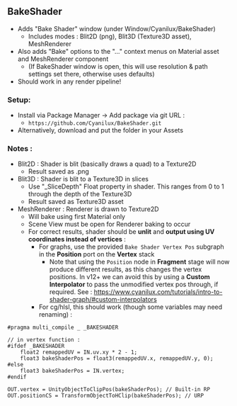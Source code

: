 ## BakeShader

- Adds "Bake Shader" window (under Window/Cyanilux/BakeShader)
	- Includes modes : Blit2D (png), Blit3D (Texture3D asset), MeshRenderer
- Also adds "Bake" options to the "..." context menus on Material asset and MeshRenderer component
	- (If BakeShader window is open, this will use resolution & path settings set there, otherwise uses defaults)
- Should work in any render pipeline!

### Setup:
- Install via Package Manager → Add package via git URL : 
  - `https://github.com/Cyanilux/BakeShader.git`
- Alternatively, download and put the folder in your Assets

### Notes : 
- Blit2D : Shader is blit (basically draws a quad) to a Texture2D
    - Result saved as .png
- Blit3D : Shader is blit to a Texture3D in slices
    - Use "_SliceDepth" Float property in shader. This ranges from 0 to 1 through the depth of the Texture3D
    - Result saved as Texture3D asset
- MeshRenderer : Renderer is drawn to Texture2D
    - Will bake using first Material only
    - Scene View must be open for Renderer baking to occur
    - For correct results, shader should be **unlit** and **output using UV coordinates instead of vertices** :
        - For graphs, use the provided `Bake Shader Vertex Pos` subgraph in the **Position** port on the **Vertex** stack
            - Note that using the `Position` node in **Fragment** stage will now produce different results, as this changes the vertex positions. In v12+ we can avoid this by using a **Custom Interpolator** to pass the unmodified vertex pos through, if required. See : https://www.cyanilux.com/tutorials/intro-to-shader-graph/#custom-interpolators
        - For cg/hlsl, this should work (though some variables may need renaming) :

```
#pragma multi_compile _ _BAKESHADER

// in vertex function :
#ifdef _BAKESHADER
    float2 remappedUV = IN.uv.xy * 2 - 1;
    float3 bakeShaderPos = float3(remappedUV.x, remappedUV.y, 0);
#else
    float3 bakeShaderPos = IN.vertex;
#endif

OUT.vertex = UnityObjectToClipPos(bakeShaderPos); // Built-in RP
OUT.positionCS = TransformObjectToHClip(bakeShaderPos); // URP
```